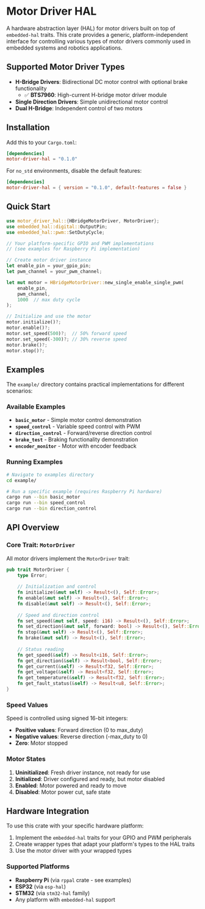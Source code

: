 # Motor Driver HAL

A hardware abstraction layer (HAL) for motor drivers built on top of `embedded-hal` traits. This crate provides a generic, platform-independent interface for controlling various types of motor drivers commonly used in embedded systems and robotics applications.

## Supported Motor Driver Types

- **H-Bridge Drivers**: Bidirectional DC motor control with optional brake functionality
  - ✅ **BTS7960**: High-current H-bridge motor driver module
- **Single Direction Drivers**: Simple unidirectional motor control
- **Dual H-Bridge**: Independent control of two motors

## Installation

Add this to your `Cargo.toml`:

```toml
[dependencies]
motor-driver-hal = "0.1.0"
```

For `no_std` environments, disable the default features:

```toml
[dependencies]
motor-driver-hal = { version = "0.1.0", default-features = false }
```

## Quick Start

```rust
use motor_driver_hal::{HBridgeMotorDriver, MotorDriver};
use embedded_hal::digital::OutputPin;
use embedded_hal::pwm::SetDutyCycle;

// Your platform-specific GPIO and PWM implementations
// (see examples for Raspberry Pi implementation)

// Create motor driver instance
let enable_pin = your_gpio_pin;
let pwm_channel = your_pwm_channel;

let mut motor = HBridgeMotorDriver::new_single_enable_single_pwm(
    enable_pin,
    pwm_channel,
    1000  // max duty cycle
);

// Initialize and use the motor
motor.initialize()?;
motor.enable()?;
motor.set_speed(500)?;  // 50% forward speed
motor.set_speed(-300)?; // 30% reverse speed
motor.brake()?;
motor.stop()?;
```

## Examples

The `example/` directory contains practical implementations for different scenarios:

### Available Examples

- **`basic_motor`** - Simple motor control demonstration
- **`speed_control`** - Variable speed control with PWM
- **`direction_control`** - Forward/reverse direction control
- **`brake_test`** - Braking functionality demonstration
- **`encoder_monitor`** - Motor with encoder feedback

### Running Examples

```bash
# Navigate to examples directory
cd example/

# Run a specific example (requires Raspberry Pi hardware)
cargo run --bin basic_motor
cargo run --bin speed_control
cargo run --bin direction_control
```

## API Overview

### Core Trait: `MotorDriver`

All motor drivers implement the `MotorDriver` trait:

```rust
pub trait MotorDriver {
    type Error;
    
    // Initialization and control
    fn initialize(&mut self) -> Result<(), Self::Error>;
    fn enable(&mut self) -> Result<(), Self::Error>;
    fn disable(&mut self) -> Result<(), Self::Error>;
    
    // Speed and direction control
    fn set_speed(&mut self, speed: i16) -> Result<(), Self::Error>;
    fn set_direction(&mut self, forward: bool) -> Result<(), Self::Error>;
    fn stop(&mut self) -> Result<(), Self::Error>;
    fn brake(&mut self) -> Result<(), Self::Error>;
    
    // Status reading
    fn get_speed(&self) -> Result<i16, Self::Error>;
    fn get_direction(&self) -> Result<bool, Self::Error>;
    fn get_current(&self) -> Result<f32, Self::Error>;
    fn get_voltage(&self) -> Result<f32, Self::Error>;
    fn get_temperature(&self) -> Result<f32, Self::Error>;
    fn get_fault_status(&self) -> Result<u8, Self::Error>;
}
```

### Speed Values

Speed is controlled using signed 16-bit integers:
- **Positive values**: Forward direction (0 to max_duty)
- **Negative values**: Reverse direction (-max_duty to 0)
- **Zero**: Motor stopped

### Motor States

1. **Uninitialized**: Fresh driver instance, not ready for use
2. **Initialized**: Driver configured and ready, but motor disabled
3. **Enabled**: Motor powered and ready to move
4. **Disabled**: Motor power cut, safe state

## Hardware Integration

To use this crate with your specific hardware platform:

1. Implement the `embedded-hal` traits for your GPIO and PWM peripherals
2. Create wrapper types that adapt your platform's types to the HAL traits
3. Use the motor driver with your wrapped types

### Supported Platforms

- **Raspberry Pi** (via `rppal` crate - see examples)
- **ESP32** (via `esp-hal`)
- **STM32** (via `stm32-hal` family)
- Any platform with `embedded-hal` support